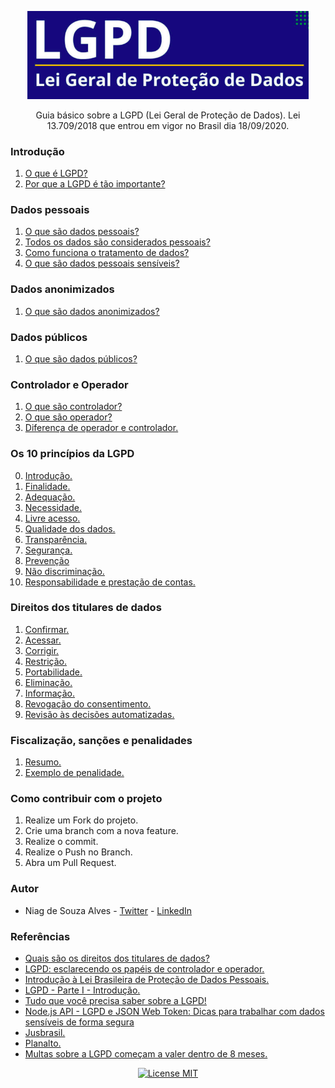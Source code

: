 <p align="center">
  <img src="img/cover.png" alt="LGPD Logo" width="450" />
</p>

<p align="center">
  Guia básico sobre a LGPD (Lei Geral de Proteção de Dados). Lei 13.709/2018 que entrou em vigor no Brasil dia 18/09/2020.
</p>

### Introdução

1. [O que é LGPD?](/introducao/o-que-e-lgpd.md)
2. [Por que a LGPD é tão importante?](/introducao/por-que-a-lgpd-e-tao-importante.md)

### Dados pessoais

1. [O que são dados pessoais?](/dados-pessoais/o-que-sao-dados-pessoais.md)
2. [Todos os dados são considerados pessoais?](/dados-pessoais/todos-os-dados-sao-considerados-pessoais.md)
3. [Como funciona o tratamento de dados?](/dados-pessoais/como-funciona-o-tratamento-de-dados.md)
4. [O que são dados pessoais sensíveis?](/dados-pessoais/o-que-sao-dados-pessoais-sensiveis.md)

### Dados anonimizados

1. [O que são dados anonimizados?](/dados-anonimizados/o-que-sao-dados-anonimizados.md)

### Dados públicos

1. [O que são dados públicos?](/dados-publicos/o-que-sao-dados-publicos.md)

### Controlador e Operador

1. [O que são controlador?](/controlador-e-operador/o-que-sao-controlador.md)
2. [O que são operador?](/controlador-e-operador/o-que-sao-operador.md)
3. [Diferença de operador e controlador.](/controlador-e-operador/diferenca.md)

### Os 10 princípios da LGPD

0. [Introdução.](/os-10-principios-da-lgpd/introducao.md)
1. [Finalidade.](/os-10-principios-da-lgpd/finalidade.md)
2. [Adequação.](/os-10-principios-da-lgpd/adequacao.md)
3. [Necessidade.](/os-10-principios-da-lgpd/necessidade.md)
4. [Livre acesso.](/os-10-principios-da-lgpd/livre-acesso.md)
5. [Qualidade dos dados.](/os-10-principios-da-lgpd/qualidade-dos-dados.md)
6. [Transparência.](/os-10-principios-da-lgpd/transparencia.md)
7. [Segurança.](/os-10-principios-da-lgpd/seguranca.md)
8. [Prevenção](/os-10-principios-da-lgpd/prevencao.md)
9. [Não discriminação.](/os-10-principios-da-lgpd/nao-discriminacao.md)
10. [Responsabilidade e prestação de contas.](/os-10-principios-da-lgpd/responsabilidade-e-prestacao-de-contas.md)

### Direitos dos titulares de dados

1. [Confirmar.](/direitos-dos-titulares-de-dados/confirmar.md)
2. [Acessar.](/direitos-dos-titulares-de-dados/acessar.md)
3. [Corrigir.](/direitos-dos-titulares-de-dados/corrigir.md)
3. [Restrição.](/direitos-dos-titulares-de-dados/restricao.md)
4. [Portabilidade.](/direitos-dos-titulares-de-dados/portabilidade.md)
5. [Eliminação.](/direitos-dos-titulares-de-dados/eliminacao.md)
6. [Informação.](/direitos-dos-titulares-de-dados/informacao.md)
7. [Revogação do consentimento.](/direitos-dos-titulares-de-dados/revogacao.md)
8. [Revisão às decisões automatizadas.](/direitos-dos-titulares-de-dados/revisao-as-decisoes-automatizadas.md)

### Fiscalização, sanções e penalidades

1. [Resumo.](/fiscalizacao-sancoes-e-penalidades/resumo.md)
2. [Exemplo de penalidade.](/fiscalizacao-sancoes-e-penalidades/exemplo-de-penalidade.md)


### Como contribuir com o projeto

1. Realize um Fork do projeto.
2. Crie uma branch com a nova feature.
3. Realize o commit.
4. Realize o Push no Branch.
5. Abra um Pull Request.

### Autor

- Niag de Souza Alves - [Twitter](https://twitter.com/oniag_) - [LinkedIn](https://www.linkedin.com/in/niagsouza/)

### Referências

- [Quais são os direitos dos titulares de dados?](https://suporte.jusbrasil.com.br/hc/pt-br/articles/360051439171-Quais-s%C3%A3o-os-direitos-dos-titulares-de-dados-)
- [LGPD: esclarecendo os papéis de controlador e operador.](https://www.tecmundo.com.br/seguranca/177606-lgpd-esclarecendo-papeis-controlador-operador.htm)
- [Introdução à Lei Brasileira de Proteção de Dados Pessoais.](https://www.escolavirtual.gov.br/curso/153)
- [LGPD - Parte I - Introdução.](https://dev.to/lfrigodesouza/lgpd-parte-i-introducao-1g2m)
- [Tudo que você precisa saber sobre a LGPD!](https://www.youtube.com/watch?v=hu6XIc7QVnE)
- [Node.js API - LGPD e JSON Web Token: Dicas para trabalhar com dados sensíveis de forma segura](https://www.youtube.com/watch?v=R3ZcbbPmw-c)
- [Jusbrasil.](https://www.jusbrasil.com.br/busca?q=lgpd)
- [Planalto.](http://www.planalto.gov.br/ccivil_03/_ato2015-2018/2018/lei/L13709.htm)
- [Multas sobre a LGPD começam a valer dentro de 8 meses.](https://www.jornalcontabil.com.br/multas-sobre-a-lgpd-comecam-a-valer-dentro-de-8-meses/)

<p align="center">
  <a href="https://opensource.org/licenses/MIT">
    <img src="https://img.shields.io/badge/License-MIT-blue.svg" alt="License MIT">
  </a>
</p>
